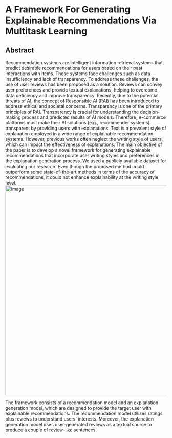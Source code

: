# A Framework For Generating Explainable Recommendations Via Multitask Learning


## Abstract
Recommendation systems are intelligent information retrieval systems that predict desirable recommendations for 
users based on their past interactions with items. These systems face challenges such as data insufficiency and 
lack of transparency. To address these challenges, the use of user reviews has been proposed as a solution. Reviews 
can convey user preferences and provide textual explanations, helping to overcome data deficiency and improve 
transparency. Recently, due to the potential threats of AI, the concept of Responsible AI (RAI) has been introduced 
to address ethical and societal concerns. Transparency is one of the primary principles of RAI. Transparency is 
crucial for understanding the decision-making process and predicted results of AI models. Therefore, e-commerce 
platforms must make their AI solutions (e.g., recommender systems) transparent by providing users with 
explanations. Text is a prevalent style of explanation employed in a wide range of explainable recommendation 
systems. However, previous works often neglect the writing style of users, which can impact the effectiveness of 
explanations. The main objective of the paper is to develop a novel framework for generating explainable 
recommendations that incorporate user writing styles and preferences in the explanation generation process. We 
used a publicly available dataset for evaluating our research. Even though the proposed method could outperform 
some state-of-the-art methods in terms of the accuracy of recommendations, it could not enhance explainability 
at the writing style level.
<img width="653" alt="image" src="https://user-images.githubusercontent.com/103757072/233791305-44be5fa7-e794-411e-8863-c7709ec389ef.png">

The framework consists of a recommendation model and an explanation generation model, which are designed to provide the target user with explainable recommendations. The recommendation model utilizes ratings plus reviews to understand users' interests. Moreover, the explanation generation model uses user-generated reviews as a textual source to produce a couple of review-like sentences.
